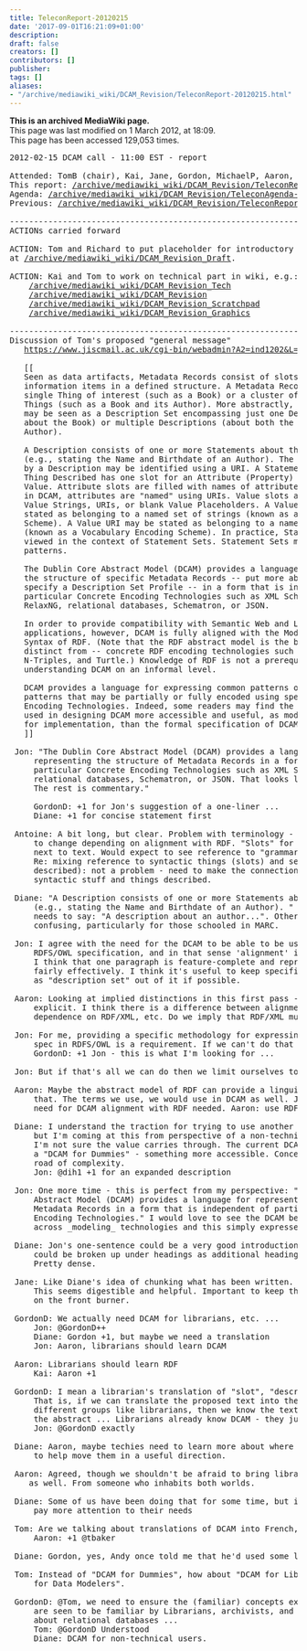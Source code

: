 ```yaml
---
title: TeleconReport-20120215
date: '2017-09-01T16:21:09+01:00'
description: 
draft: false
creators: []
contributors: []
publisher: 
tags: []
aliases:
- "/archive/mediawiki_wiki/DCAM_Revision/TeleconReport-20120215.html"
---
```


 **This is an archived MediaWiki page.**  
This page was last modified on 1 March 2012, at 18:09.  
This page has been accessed 129,053 times.

<pre>2012-02-15 DCAM call - 11:00 EST - report

Attended: TomB (chair), Kai, Jane, Gordon, MichaelP, Aaron, Diane, Mark (IRC), Jon, Antoine
This report: <a href="/archive/mediawiki_wiki/DCAM_Revision/TeleconReport-20120215" class="external free" rel="nofollow">/archive/mediawiki_wiki/DCAM_Revision/TeleconReport-20120215</a>
Agenda: <a href="/archive/mediawiki_wiki/DCAM_Revision/TeleconAgenda-20120215" class="external free" rel="nofollow">/archive/mediawiki_wiki/DCAM_Revision/TeleconAgenda-20120215</a>
Previous: <a href="/archive/mediawiki_wiki/DCAM_Revision/TeleconReport-20120130" class="external free" rel="nofollow">/archive/mediawiki_wiki/DCAM_Revision/TeleconReport-20120130</a>

----------------------------------------------------------------------
ACTIONs carried forward

ACTION: Tom and Richard to put placeholder for introductory text into wiki document
at <a href="/archive/mediawiki_wiki/DCAM_Revision_Draft" class="external free" rel="nofollow">/archive/mediawiki_wiki/DCAM_Revision_Draft</a>.

ACTION: Kai and Tom to work on technical part in wiki, e.g.:
    <a href="/archive/mediawiki_wiki/DCAM_Revision_Tech" class="external free" rel="nofollow">/archive/mediawiki_wiki/DCAM_Revision_Tech</a>
    <a href="/archive/mediawiki_wiki/DCAM_Revision" class="external free" rel="nofollow">/archive/mediawiki_wiki/DCAM_Revision</a>
    <a href="/archive/mediawiki_wiki/DCAM_Revision_Scratchpad" class="external free" rel="nofollow">/archive/mediawiki_wiki/DCAM_Revision_Scratchpad</a>
    <a href="/archive/mediawiki_wiki/DCAM_Revision_Graphics" class="external free" rel="nofollow">/archive/mediawiki_wiki/DCAM_Revision_Graphics</a>

----------------------------------------------------------------------
Discussion of Tom's proposed "general message"
   <a href="https://www.jiscmail.ac.uk/cgi-bin/webadmin?A2=ind1202&amp;L=dc-architecture&amp;P=19582" class="external free" rel="nofollow">https://www.jiscmail.ac.uk/cgi-bin/webadmin?A2=ind1202&amp;L=dc-architecture&amp;P=19582</a>

   [[
   Seen as data artifacts, Metadata Records consist of slots holding
   information items in a defined structure. A Metadata Record may describe a
   single Thing of interest (such as a Book) or a cluster of closely related
   Things (such as a Book and its Author). More abstractly, a Metadata Record
   may be seen as a Description Set encompassing just one Description (i.e.,
   about the Book) or multiple Descriptions (about both the Book and the
   Author).  
   
   A Description consists of one or more Statements about the Thing Described
   (e.g., stating the Name and Birthdate of an Author). The Thing Described
   by a Description may be identified using a URI. A Statement about the
   Thing Described has one slot for an Attribute (Property) and one slot for a
   Value. Attribute slots are filled with names of attributes (properties);
   in DCAM, attributes are "named" using URIs. Value slots are filled with
   Value Strings, URIs, or blank Value Placeholders. A Value String may be
   stated as belonging to a named set of strings (known as a Syntax Encoding
   Scheme). A Value URI may be stated as belonging to a named set of URIs
   (known as a Vocabulary Encoding Scheme). In practice, Statements may be
   viewed in the context of Statement Sets. Statement Sets may follow common
   patterns.

   The Dublin Core Abstract Model (DCAM) provides a language for representing
   the structure of specific Metadata Records -- put more abstractly, to
   specify a Description Set Profile -- in a form that is independent of
   particular Concrete Encoding Technologies such as XML Schema, RDF/XML,
   RelaxNG, relational databases, Schematron, or JSON.  
   
   In order to provide compatibility with Semantic Web and Linked Data
   applications, however, DCAM is fully aligned with the Model and Abstract
   Syntax of RDF. (Note that the RDF abstract model is the basis for -- thus
   distinct from -- concrete RDF encoding technologies such as RDF/XML,
   N-Triples, and Turtle.) Knowledge of RDF is not a prerequisite for
   understanding DCAM on an informal level.

   DCAM provides a language for expressing common patterns of Statements --
   patterns that may be partially or fully encoded using specific Concrete
   Encoding Technologies. Indeed, some readers may find the example patterns
   used in designing DCAM more accessible and useful, as models and templates
   for implementation, than the formal specification of DCAM itself.
   ]]

 Jon: "The Dublin Core Abstract Model (DCAM) provides a language for
     representing the structure of Metadata Records in a form that is independent of
     particular Concrete Encoding Technologies such as XML Schema, RDF/XML, RelaxNG,
     relational databases, Schematron, or JSON. That looks like 100% of it to me.
     The rest is commentary."

     GordonD: +1 for Jon's suggestion of a one-liner ...
     Diane: +1 for concise statement first

 Antoine: A bit long, but clear. Problem with terminology - we should be ready
     to change depending on alignment with RDF. "Slots" for example. Put disclaimer 
     next to text. Would expect to see reference to "grammar".
     Re: mixing reference to syntactic things (slots) and semantic (things
     described): not a problem - need to make the connection between the
     syntactic stuff and things described.

 Diane: "A Description consists of one or more Statements about the Thing Described
     (e.g., stating the Name and Birthdate of an Author). " This sentence
     needs to say: "A description about an author...". Otherwise very
     confusing, particularly for those schooled in MARC.

 Jon: I agree with the need for the DCAM to be able to be used to create an
     RDFS/OWL specification, and in that sense 'alignment' is necessary.
     I think that one paragraph is feature-complete and represents the 'pitch' 
     fairly effectively. I think it's useful to keep specific grammar, such 
     as "description set" out of it if possible.

 Aaron: Looking at implied distinctions in this first pass - maybe make more
     explicit. I think there is a difference between alignment with RDF and
     dependence on RDF/XML, etc. Do we imply that RDF/XML must be used?

 Jon: For me, providing a specific methodology for expressing a DCAM-compatible 
     spec in RDFS/OWL is a requirement. If we can't do that then it won't be useful.
     GordonD: +1 Jon - this is what I'm looking for ...

 Jon: But if that's all we can do then we limit ourselves to simply solving an edge case.

 Aaron: Maybe the abstract model of RDF can provide a linguistic guide for how we do 
     that. The terms we use, we would use in DCAM as well. Jon, in RFC, agrees with 
     need for DCAM alignment with RDF needed. Aaron: use RDF abstract syntax.

 Diane: I understand the traction for trying to use another spec as a basis for this, 
     but I'm coming at this from perspective of a non-technical reader.
     I'm not sure the value carries through. The current DCAM is very difficult. We need
     a "DCAM for Dummies" - something more accessible. Concerned we might be going down
     road of complexity.
     Jon: @dih1 +1 for an expanded description

 Jon: One more time - this is perfect from my perspective: "The Dublin Core
     Abstract Model (DCAM) provides a language for representing the structure of
     Metadata Records in a form that is independent of particular Concrete
     Encoding Technologies." I would love to see the DCAM be this well-implemented 
     across _modeling_ technologies and this simply expressed: <a href="http://mustache.github.com/" class="external free" rel="nofollow">http://mustache.github.com/</a>
     
 Diane: Jon's one-sentence could be a very good introduction. But these five paragraphs 
     could be broken up under headings as additional headings. But try not to cram it all. 
     Pretty dense.

 Jane: Like Diane's idea of chunking what has been written. Going in a good direction. 
     This seems digestible and helpful. Important to keep the "DCAM for Dummies" idea 
     on the front burner.

 GordonD: We actually need DCAM for librarians, etc. ...
     Jon: @GordonD++
     Diane: Gordon +1, but maybe we need a translation
     Jon: Aaron, librarians should learn DCAM

 Aaron: Librarians should learn RDF
     Kai: Aaron +1

 GordonD: I mean a librarian's translation of "slot", "description", "statement", etc.
     That is, if we can translate the proposed text into the vocabularies familiar to 
     different groups like librarians, then we know the text is a good distillation of 
     the abstract ... Librarians already know DCAM - they just use a different terminology.
     Jon: @GordonD exactly

 Diane: Aaron, maybe techies need to learn more about where librarians are, in order 
     to help move them in a useful direction.

 Aaron: Agreed, though we shouldn't be afraid to bring librarians into the wider community 
    as well. From someone who inhabits both worlds.

 Diane: Some of us have been doing that for some time, but it ain't easy, and we need to 
     pay more attention to their needs

 Tom: Are we talking about translations of DCAM into French, Chinese... and Librarianese?
     Aaron: +1 @tbaker

 Diane: Gordon, yes, Andy once told me that he'd used some library ideas in DCAM.

 Tom: Instead of "DCAM for Dummies", how about "DCAM for Librarians" and "DCAM
     for Data Modelers".

 GordonD: @Tom, we need to ensure the (familiar) concepts expressed in DCAM
     are seen to be familiar by Librarians, archivists, and anybody who knows
     about relational databases ...
     Tom: @GordonD Understood
     Diane: DCAM for non-technical users.
</pre>
